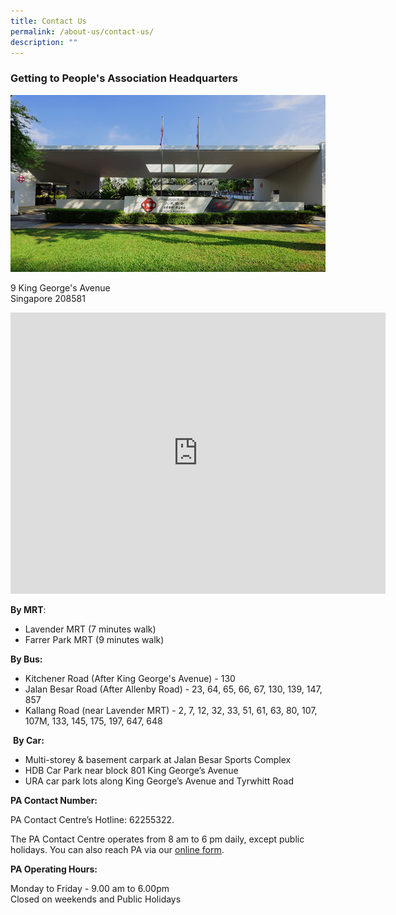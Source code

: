 ```yaml
---
title: Contact Us
permalink: /about-us/contact-us/
description: ""
---
```

### Getting to People's Association Headquarters

![](/images/About%20Us/pa-hq-building%20(1).png)

9 King George's Avenue  
Singapore 208581

<iframe src="https://www.google.com/maps/embed?pb=!1m18!1m12!1m3!1d3988.7778049846565!2d103.85711995089758!3d1.3085633620651465!2m3!1f0!2f0!3f0!3m2!1i1024!2i768!4f13.1!3m3!1m2!1s0x31da19c8331b834b%3A0x7331b549928866eb!2sPeople&#39;s%20Association!5e0!3m2!1sen!2ssg!4v1664512018769!5m2!1sen!2ssg" width="600" height="450" style="border:0;" allowfullscreen="" loading="lazy" ></iframe>

**By MRT**:

*   Lavender MRT (7 minutes walk)
*   Farrer Park MRT (9 minutes walk)   
      
    

**By Bus:**

*   Kitchener Road (After King George's Avenue) - 130
*   Jalan Besar Road (After Allenby Road) - 23, 64, 65, 66, 67, 130, 139, 147, 857
*   Kallang Road (near Lavender MRT) - 2, 7, 12, 32, 33, 51, 61, 63, 80, 107, 107M, 133, 145, 175, 197, 647, 648

  

 **By Car:**

*   Multi-storey & basement carpark at Jalan Besar Sports Complex  
*   HDB Car Park near block 801 King George’s Avenue
*   URA car park lots along King George’s Avenue and Tyrwhitt Road

**PA Contact Number:** 

PA Contact Centre’s Hotline: 62255322.

The PA Contact Centre operates from 8 am to 6 pm daily, except public holidays. You can also reach PA via our [online form](https://form.gov.sg/62e8e68d9b241b001207dbdf).

**PA Operating Hours:** 

Monday to Friday - 9.00 am to 6.00pm
<br>
Closed on weekends and Public Holidays